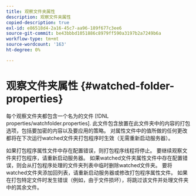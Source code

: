 ```yaml
---
title: 观察文件夹属性
description: 观察文件夹属性
copied-description: true
exl-id: e86518d4-2a16-45c7-aa96-189f677c3ee6
source-git-commit: be43bbbd1051886c8979ff590a3197b2a7249b6a
workflow-type: tm+mt
source-wordcount: '163'
ht-degree: 0%

---
```


# 观察文件夹属性 {#watched-folder-properties}

每个观察文件夹都包含一个名为的文件 [!DNL properties/watchfolder.properties]. 此文件包含放置在此文件夹中的内容的打包选项，包括要加密的内容以及要应用的策略。 对属性文件中的值所做的任何更改都将在下次运行watched文件夹打包程序时生效（无需重新启动服务器）。

如果打包程序属性文件中存在配置错误，则打包程序线程将停止。 要继续观察文件夹打包程序，请重新启动服务器。 如果watched文件夹属性文件中存在配置错误，则会从打包程序处理的文件夹列表中临时删除watched文件夹。 要将watched文件夹添加回列表，请重新启动服务器或修改打包程序属性文件。 如果在打包特定文件时发生错误（例如，由于文件损坏），将跳过该文件并处理文件夹中的其余文件。

